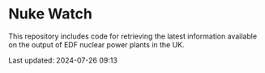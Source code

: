# Nuke Watch

This repository includes code for retrieving the latest information available on the output of EDF nuclear power plants in the UK.

Last updated: 2024-07-26 09:13